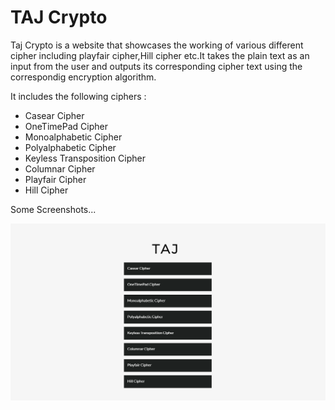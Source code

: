 # TAJ Crypto

Taj Crypto is a website that showcases the working of various different cipher including playfair cipher,Hill cipher etc.It takes the plain text as an input from the user and outputs its corresponding cipher text using the correspondig encryption algorithm.

It includes the following ciphers : 

* Casear Cipher
* OneTimePad Cipher
* Monoalphabetic Cipher
* Polyalphabetic Cipher
* Keyless Transposition Cipher
* Columnar Cipher
* Playfair Cipher
* Hill Cipher

Some Screenshots...

![](screenshots/Screenshot%20(60).png)
